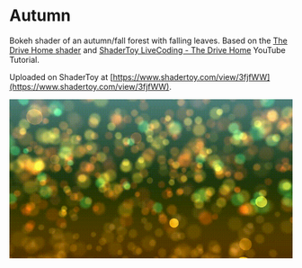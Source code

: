 # Autumn

Bokeh shader of an autumn/fall forest with falling leaves. Based
on the [The Drive Home shader](https://www.shadertoy.com/view/MdfBRX)
and [ShaderToy LiveCoding - The Drive Home](https://www.youtube.com/playlist?list=PLGmrMu-Iwbgs0H9va0DlopOGyYnlLmxhS)
YouTube Tutorial.

Uploaded on ShaderToy at [https://www.shadertoy.com/view/3fjfWW](https://www.shadertoy.com/view/3fjfWW).

![capture](autumn.gif)
